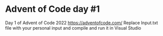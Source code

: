 # Advent of Code day #1
Day 1 of Advent of Code 2022 https://adventofcode.com/ Replace Input.txt file with your personal input and compile and run it in Visual Studio
